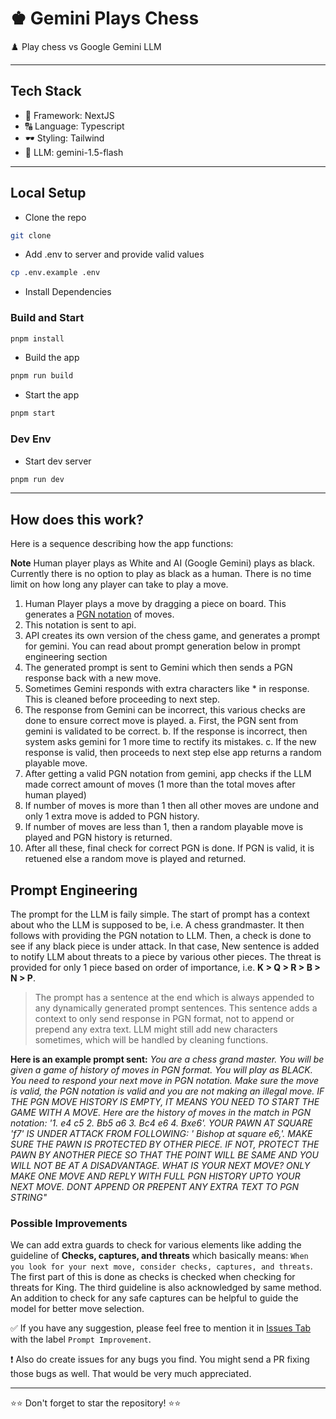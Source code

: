 # ♚ Gemini Plays Chess

♟️ Play chess vs Google Gemini LLM

---

## Tech Stack
- 📐 Framework: NextJS
- 🔠 Language: Typescript
- 🕶️ Styling: Tailwind
- 🤖 LLM: gemini-1.5-flash

---

## Local Setup
- Clone the repo
```bash
git clone
```
- Add .env to server and provide valid values
```bash
cp .env.example .env
```
- Install Dependencies
### Build and Start
```bash
pnpm install
```
- Build the app
```bash
pnpm run build
```
- Start the app
```bash
pnpm start
```

### Dev Env
- Start dev server
```bash
pnpm run dev
```

---

## How does this work?

Here is a sequence describing how the app functions:

**Note**
Human player plays as White and AI (Google Gemini) plays as black. Currently there is no option to play as black as a human. There is no time limit on how long any player can take to play a move. 

1. Human Player plays a move by dragging a piece on board. This generates a [PGN notation](https://en.wikipedia.org/wiki/Portable_Game_Notation) of moves.
2. This notation is sent to api.
3. API creates its own version of the chess game, and generates a prompt for gemini. You can read about prompt generation below in prompt engineering section
4. The generated prompt is sent to Gemini which then sends a PGN response back with a new move.
5. Sometimes Gemini responds with extra characters like * in response. This is cleaned before proceeding to next step.
5. The response from Gemini can be incorrect, this various checks are done to ensure correct move is played.
   a. First, the PGN sent from gemini is validated to be correct.
   b. If the response is incorrect, then system asks gemini for 1 more time to rectify its mistakes. 
   c. If the new response is valid, then proceeds to next step else app returns a random playable move.
6. After getting a valid PGN notation from gemini, app checks if the LLM made correct amount of moves (1 more than the total moves after human played)
7. If number of moves is more than 1 then all other moves are undone and only 1 extra move is added to PGN history.
8. If number of moves are less than 1, then a random playable move is played and PGN history is returned.
10. After all these, final check for correct PGN is done. If PGN is valid, it is retuened else a random move is played and returned.

## Prompt Engineering
The prompt for the LLM is faily simple. The start of prompt has a context about who the LLM is supposed to be, i.e. A chess grandmaster. It then follows with providing the PGN notation to LLM.  Then, a check is done to  see if any black piece is under attack. In that case, New sentence is added to notify LLM about threats to a piece by various other pieces. The threat is provided for only 1 piece based on order of importance, i.e. **K > Q > R > B > N > P**.

> The prompt has a sentence at the end which is always appended to any dynamically generated prompt sentences. This sentence adds a context to only send response in PGN format, not to append or prepend any extra text. LLM might still add new characters sometimes, which will be handled by cleaning functions.

**Here is an example prompt sent:**
*You are a chess grand master. You will be given a game of history of moves in PGN format. You will play as BLACK. You need to respond your next move in PGN notation. Make sure the move is valid, the PGN notation is valid and you are not making an illegal move. IF THE PGN MOVE HISTORY IS EMPTY, IT MEANS YOU NEED TO START THE GAME WITH A MOVE. Here are the history of moves in the match in PGN notation: '1. e4 c5 2. Bb5 a6 3. Bc4 e6 4. Bxe6'. YOUR PAWN AT SQUARE 'f7' IS UNDER ATTACK FROM FOLLOWING: ' Bishop at square e6,'. MAKE SURE THE PAWN IS PROTECTED BY OTHER PIECE. IF NOT, PROTECT THE PAWN BY ANOTHER PIECE SO THAT THE POINT WILL BE SAME AND YOU WILL NOT BE AT A DISADVANTAGE. WHAT IS YOUR NEXT MOVE? ONLY MAKE ONE MOVE AND REPLY WITH FULL PGN HISTORY UPTO YOUR NEXT MOVE. DONT APPEND OR PREPENT ANY EXTRA TEXT TO PGN STRING"*

### Possible Improvements
We can add extra guards to check for various elements like adding the guideline of **Checks, captures, and threats** which basically means: `When you look for your next move, consider checks, captures, and threats`. The first part of this is done as checks is checked when checking for threats for King. The third guideline is also acknowledged by same method. An addition to check for any safe captures can be helpful to guide the model for better move selection.

✅  If you have any suggestion, please feel free to mention it in [Issues Tab](https://github.com/suparthghimire/llm-chess/labels) with the label `Prompt Improvement`. 

❗ Also do create issues for any bugs you find. You might send a PR fixing those bugs as well. That would be very much appreciated.

---

⭐⭐ Don't forget to star the repository! ⭐⭐

